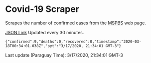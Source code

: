 # Covid-19 Scraper

Scrapes the number of confirmed cases from the [MSPBS](https://www.mspbs.gov.py/covid-19.php) web page.

[JSON Link](https://jmayalag.github.io/covid19-scrape/cases.json)
Updated every 30 minutes.
```
{"confirmed":9,"deaths":0,"recovered":0,"timestamp":"2020-03-18T00:34:01.038Z","pyt":"3/17/2020, 21:34:01 GMT-3"}
```
Last update (Paraguay Time): 3/17/2020, 21:34:01 GMT-3